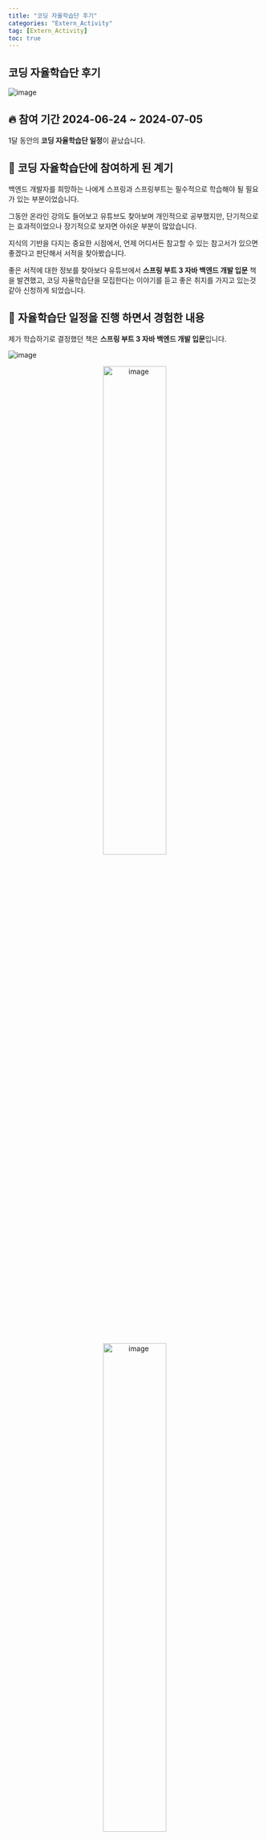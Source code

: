 ```yaml
---
title: "코딩 자율학습단 후기"
categories: "Extern_Activity"
tag: [Extern_Activity]
toc: true
---
```


## 코딩 자율학습단 후기

![image](https://imgur.com/MMX8mFn.png)

## 🔥 참여 기간 2024-06-24 ~ 2024-07-05

1달 동안의 **코딩 자율학습단 일정**이 끝났습니다.

## 🤔 코딩 자율학습단에 참여하게 된 계기

백엔드 개발자를 희망하는 나에게 스프링과 스프링부트는 필수적으로 학습해야 될 필요가 있는 부분이었습니다.

그동안 온라인 강의도 들어보고 유튜브도 찾아보며 개인적으로 공부했지만, 단기적으로는 효과적이었으나 장기적으로 보자면 아쉬운 부분이 많았습니다.

지식의 기반을 다지는 중요한 시점에서, 언제 어디서든 참고할 수 있는 참고서가 있으면 좋겠다고 판단해서 서적을 찾아봤습니다.

좋은 서적에 대한 정보를 찾아보다 유튜브에서 **스프링 부트 3 자바 백엔드 개발 입문** 책을 발견했고, 코딩 자율학습단을 모집한다는 이야기를 듣고 좋은 취지를 가지고 있는것 같아 신청하게 되었습니다.

## 📖 자율학습단 일정을 진행 하면서 경험한 내용

제가 학습하기로 결정했던 책은 **스프링 부트 3 자바 백엔드 개발 입문**입니다.

![image](https://imgur.com/6I6LRoY.png)

<center>
<img src="https://image.aladin.co.kr/Community/paper/2024/0623/pimg_7696992274336130.jpg" alt="image" style="width: 50%;" />
</center>

<center>
<img src="https://image.aladin.co.kr/Community/paper/2024/0623/pimg_7696992274336134.jpg" alt="image" style="width: 50%;" />
</center>

책을 받아보고 구성을 확인해보니, 기반을 다지기 위해 꼭 필요한 핵심 내용으로만 구성되어 있던 부분이 일단 마음에 들었습니다.

그리고 교재를 통해 실습을 해보면서 그동안 공부해왔던 어떤 교재보다 상세하고 친절한 설명에 혼자서라도 충분히 학습할 수 있었습니다.

그 외 책에 대한 자세한 후기는 별도로 작성했으니 참고 부탁드립니다.

[스프링 부트 3 책 후기](https://blog.aladin.co.kr/769699227/15635041)

---

자율학습단의 일정은 크게 어렵지 않았습니다.

매일 책을 통해 정해진 범위를 학습하고, 주마다 후기글을 블로그에 작성해서 링크를 공유하기만 하면 되는 부분이었습니다.

다음은 매주 작성한 후기글의 링크 입니다.

> 1주차 후기 링크 : [코딩 자율학습단 1주차](https://re-note.github.io/extern_activity/%EC%BD%94%EB%94%A9-%EC%9E%90%EC%9C%A8%ED%95%99%EC%8A%B5%EB%8B%A8-1%EC%A3%BC%EC%B0%A8/)
>
> 2주차 후기 링크 : [코딩 자율학습단 2주차](https://re-note.github.io/extern_activity/%EC%BD%94%EB%94%A9-%EC%9E%90%EC%9C%A8%ED%95%99%EC%8A%B5%EB%8B%A8-2%EC%A3%BC%EC%B0%A8/)
>
> 3주차 후기 링크 : [코딩 자율학습단 3주차](https://re-note.github.io/extern_activity/%EC%BD%94%EB%94%A9-%EC%9E%90%EC%9C%A8%ED%95%99%EC%8A%B5%EB%8B%A8-3%EC%A3%BC%EC%B0%A8/)
>
> 4주차 후기 링크 : [코딩 자율학습단 4주차](https://re-note.github.io/extern_activity/%EC%BD%94%EB%94%A9-%EC%9E%90%EC%9C%A8%ED%95%99%EC%8A%B5%EB%8B%A8-4%EC%A3%BC%EC%B0%A8/)

이렇게 매주 작성된 후기글을 바라보니 한달동안 책 하나를 정말 확실하게 공부했다는 신뢰감을 받았습니다.

---

자율학습단 일정에서 특히 좋았던 부분은, 매일 카카오톡 개인 메시지로 오늘 학습해야하는 범위와 응원글을 보내주는 것이었습니다.

<center>
<img src="https://imgur.com/AYsnaY1.png" alt="image" style="width: 50%;" />
</center>

### 1. 이렇게 메시지를 받으면 오늘 하루의 공부를 시작합니다.

![image](https://imgur.com/4jGYAft.png)

### 2. 그 다음으로 하루 정해진 분량을 열심히 실습하면서 학습합니다.

![image](https://imgur.com/59AI4u0.png)

### 3. 마지막으로 주간 회고에 오늘 학습 분량에 대한 회고를 작성하면 하루 일과가 마무리 됩니다.

또한 교재에 대한 학습 커리큘럼을 별도로 제공하고, 교재의 실습코드도 제공된다는 점에서 정말 교재에 대한 가이드 라인을 확실하게 잡아준다는 느낌을 받았습니다.

## 💡 자율학습단이 끝나고 얻은 것과 느낀 점

자율학습단 일정이 끝나고 생각해보니 책 하나를 가지고 이렇게 확실하게 학습하는 경험을 해본적이 처음이였고, 덕분에 스프링 부트에 대한 기반 지식을 확실하게 얻을 수 있었습니다.

![image](https://imgur.com/sNXNyY9.png)

책의 표지와 모집 공고글에서 확인한 것처럼 코딩 자율학습단은 **스스로 하는 프로그래밍 공부**를 확실하게 알려주는 과정이고, 이를 통해 앞으로도 자기 주도적으로 학습할 수 있도록 공부하는 방법을 깨달았다고 생각합니다.

## 마무리하며

코딩 자율학습단은 계속 모집하고 있습니다.

현재 9기로 모집중이라고 하니 관심 있으신 분들은 한번 참여해보는 것도 좋다고 생각합니다.

[코딩 자율학습단 카페 링크](https://cafe.naver.com/gilbutitbook/10527)

이렇게 자율학습단의 도움으로 쌓아올린 지식과 경험을 기반으로 앞으로도 더욱 스스로 공부하며 끊임없이 성장하는 개발자가 되려고 합니다.

<div style="text-align: center;">
  <img src="https://imgur.com/KIzex5J.gif" alt="문제 해결 능력 정의">
  <p style="font-size: smaller;"></p>
</div>
